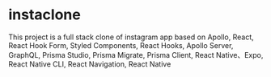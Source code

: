 # instaclone
This project is a full stack clone of instagram app based on Apollo, React, React Hook Form, Styled Components, React Hooks, Apollo Server, GraphQL, Prisma Studio, Prisma Migrate, Prisma Client, React Native、Expo, React Native CLI, React Navigation, React Native
